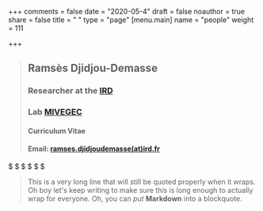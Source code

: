 +++
comments = false
date = "2020-05-4"
draft = false
noauthor = true
share = false
title = " "
type = "page"
[menu.main]
   name = "people"
weight = 111

+++

> ## Ramsès Djidjou-Demasse
> ### Researcher at the [IRD](https://en.ird.fr/)
> ### Lab [MIVEGEC](https://mivegec.ird.fr/en/)
> #### Curriculum Vitae
> #### Email: [ramses.djidjoudemasse(at)ird.fr](mailto:ramses.djidjoudemasse@ird.fr)

$ $
$ $
$ $


> This is a very long line that will still be quoted properly when it wraps. Oh boy let's keep writing to make sure this is long enough to actually wrap for everyone. Oh, you can *put* **Markdown** into a blockquote. 